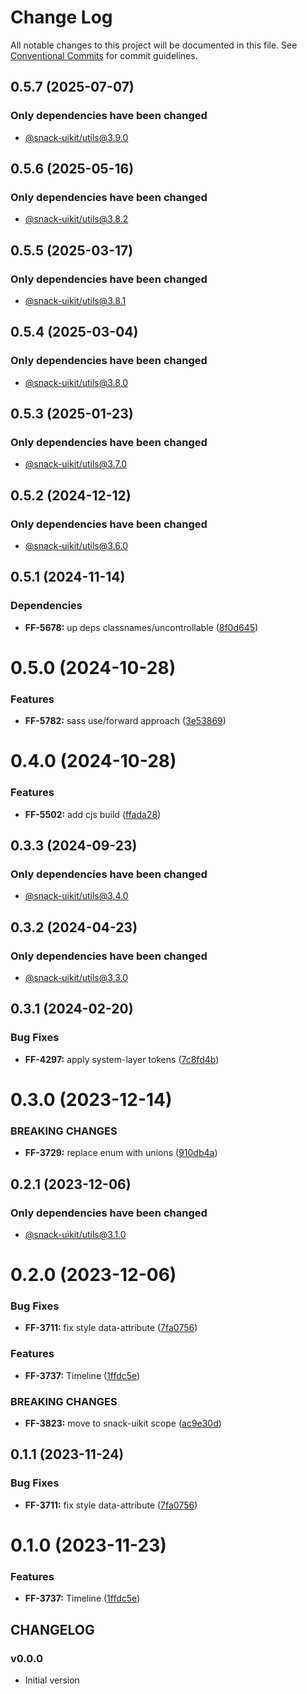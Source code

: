 # Change Log

All notable changes to this project will be documented in this file.
See [Conventional Commits](https://conventionalcommits.org) for commit guidelines.

## 0.5.7 (2025-07-07)

### Only dependencies have been changed
* [@snack-uikit/utils@3.9.0](https://github.com/cloud-ru-tech/snack-uikit/blob/master/packages/utils/CHANGELOG.md)





## 0.5.6 (2025-05-16)

### Only dependencies have been changed

- [@snack-uikit/utils@3.8.2](https://github.com/cloud-ru-tech/snack-uikit/blob/master/packages/utils/CHANGELOG.md)

## 0.5.5 (2025-03-17)

### Only dependencies have been changed

- [@snack-uikit/utils@3.8.1](https://github.com/cloud-ru-tech/snack-uikit/blob/master/packages/utils/CHANGELOG.md)

## 0.5.4 (2025-03-04)

### Only dependencies have been changed

- [@snack-uikit/utils@3.8.0](https://github.com/cloud-ru-tech/snack-uikit/blob/master/packages/utils/CHANGELOG.md)

## 0.5.3 (2025-01-23)

### Only dependencies have been changed

- [@snack-uikit/utils@3.7.0](https://github.com/cloud-ru-tech/snack-uikit/blob/master/packages/utils/CHANGELOG.md)

## 0.5.2 (2024-12-12)

### Only dependencies have been changed

- [@snack-uikit/utils@3.6.0](https://github.com/cloud-ru-tech/snack-uikit/blob/master/packages/utils/CHANGELOG.md)

## 0.5.1 (2024-11-14)

### Dependencies

- **FF-5678:** up deps classnames/uncontrollable ([8f0d645](https://github.com/cloud-ru-tech/snack-uikit/commit/8f0d645fc7eb8eaf95660cd0ae7d4b550821059b))

# 0.5.0 (2024-10-28)

### Features

- **FF-5782:** sass use/forward approach ([3e53869](https://github.com/cloud-ru-tech/snack-uikit/commit/3e53869ace864a7718e434b7f410c15dbd911cd5))

# 0.4.0 (2024-10-28)

### Features

- **FF-5502:** add cjs build ([ffada28](https://github.com/cloud-ru-tech/snack-uikit/commit/ffada28bfdc37ea760eb1c8759342e680bdf8dd6))

## 0.3.3 (2024-09-23)

### Only dependencies have been changed

- [@snack-uikit/utils@3.4.0](https://github.com/cloud-ru-tech/snack-uikit/blob/master/packages/utils/CHANGELOG.md)

## 0.3.2 (2024-04-23)

### Only dependencies have been changed

- [@snack-uikit/utils@3.3.0](https://github.com/cloud-ru-tech/snack-uikit/blob/master/packages/utils/CHANGELOG.md)

## 0.3.1 (2024-02-20)

### Bug Fixes

- **FF-4297:** apply system-layer tokens ([7c8fd4b](https://github.com/cloud-ru-tech/snack-uikit/commit/7c8fd4b5334360b2fc31da92973b6835ffa287af))

# 0.3.0 (2023-12-14)

### BREAKING CHANGES

- **FF-3729:** replace enum with unions ([910db4a](https://github.com/cloud-ru-tech/snack-uikit/commit/910db4aa8231ccbc58e538e5c5c1f461b1dec275))

## 0.2.1 (2023-12-06)

### Only dependencies have been changed

- [@snack-uikit/utils@3.1.0](https://github.com/cloud-ru-tech/snack-uikit/blob/master/packages/utils/CHANGELOG.md)

# 0.2.0 (2023-12-06)

### Bug Fixes

- **FF-3711:** fix style data-attribute ([7fa0756](https://github.com/cloud-ru-tech/snack-uikit/commit/7fa0756c2a7203f197be0d9b5c077060d617d8f6))

### Features

- **FF-3737:** Timeline ([1ffdc5e](https://github.com/cloud-ru-tech/snack-uikit/commit/1ffdc5e8f37ea30237c40252ba843d48326ca7a5))

### BREAKING CHANGES

- **FF-3823:** move to snack-uikit scope ([ac9e30d](https://github.com/cloud-ru-tech/snack-uikit/commit/ac9e30d574d529b2bf4f5184b70c511c981a6032))

## 0.1.1 (2023-11-24)

### Bug Fixes

- **FF-3711:** fix style data-attribute ([7fa0756](https://github.com/cloud-ru-tech/snack-uikit/commit/7fa0756c2a7203f197be0d9b5c077060d617d8f6))

# 0.1.0 (2023-11-23)

### Features

- **FF-3737:** Timeline ([1ffdc5e](https://github.com/cloud-ru-tech/snack-uikit/commit/1ffdc5e8f37ea30237c40252ba843d48326ca7a5))

## CHANGELOG

### v0.0.0

- Initial version
